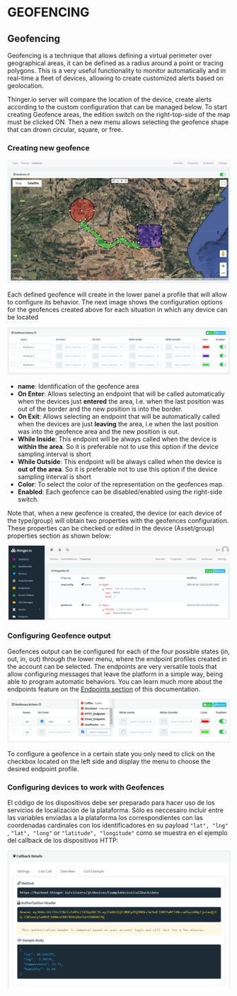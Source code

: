 # GEOFENCING

## Geofencing  

Geofencing is a technique that allows defining a virtual perimeter over geographical areas, it can be defined as a radius around a point or tracing polygons. This is a very useful functionality to monitor automatically and in real-time a fleet of devices, allowing to create customized alerts based on geolocation.

Thinger.io server will compare the location of the device, create alerts according to the custom configuration that can be managed below. To start creating Geofence areas, the edition switch on the right-top-side of the map must be clicked ON. Then a new menu allows selecting the geofence shape that can drown circular, square, or free. 

### Creating new geofence

![](../.gitbook/assets/image%20%28341%29.png)

Each defined geofence will create in the lower panel a profile that will allow to configure its behavior. The next image shows the configuration options for the geofences created above for each situation in which any device can be located

![](../.gitbook/assets/image%20%28331%29.png)

* **name**: Identification of the geofence area
* **On Enter**: Allows selecting an endpoint that will be called automatically when the devices just **entered** the area, I.e. when the last position was out of the border and the new position is into the border. 
* **On Exit**: Allows selecting an endpoint that will be automatically called when the devices are just **leaving** the area, i.e when the last position was into the geofence area and the new position is out. 
* **While Inside**: This endpoint will be always called when the device is **within the area**. So it is preferable not to use this option if the device sampling interval is short
* **While Outside**: This endpoint will be always called when the device is **out of the area**. So it is preferable not to use this option if the device sampling interval is short
* **Color**: To select the color of the representation on the geofences map.
* **Enabled**: Each geofence can be disabled/enabled using the right-side switch. 

Note that, when a new geofence is created, the device \(or each device of the type/group\) will obtain two properties with the geofences configuration. These properties can be checked or edited in the device \(Asset/group\) properties section as shown below:

![](../.gitbook/assets/image%20%28362%29.png)

### Configuring Geofence output

Geofences output can be configured for each of the four possible states \(in, out, in, out\) through the lower menu, where the endpoint profiles created in the account can be selected. The endpoints are very versatile tools that allow configuring messages that leave the platform in a simple way, being able to program automatic behaviors. You can learn much more about the endpoints feature on the [Endpoints section](endpoints-1.md) of this documentation. 

![](../.gitbook/assets/image%20%28360%29.png)

To configure a geofence in a certain state you only need to click on the checkbox located on the left side and display the menu to choose the desired endpoint profile.

### Configuring devices to work with Geofences

El código de los dispositivos debe ser preparado para hacer uso de los servicios de localización de la plataforma. Sólo es neccesairo incluir entre las variables enviadas a la plataforma los correspondientes con las coordenadas cardinales con los identificadores en su  payload `"lat", "lng"` , `"lat", "long"` or `"latitude", "longitude"`  como se muestra en el ejemplo del callback de los dispositivos HTTP:

![](../.gitbook/assets/image%20%28361%29.png)




